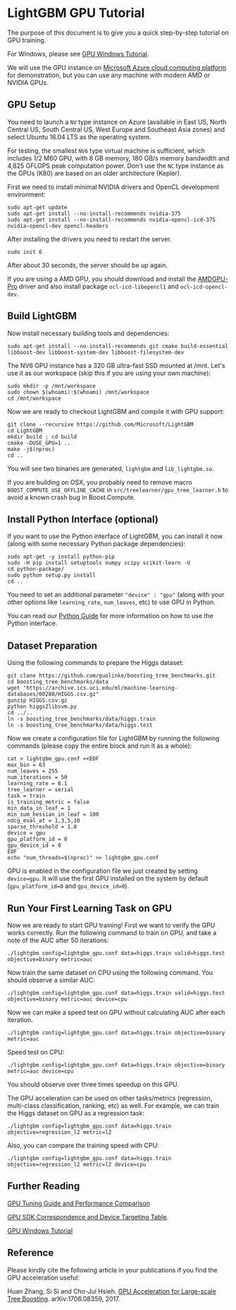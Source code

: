 LightGBM GPU Tutorial
=====================

The purpose of this document is to give you a quick step-by-step tutorial on GPU training.

For Windows, please see [GPU Windows Tutorial](./GPU-Windows.md).

We will use the GPU instance on [Microsoft Azure cloud computing platform](https://azure.microsoft.com/) for demonstration, but you can use any machine with modern AMD or NVIDIA GPUs.

GPU Setup
---------

You need to launch a `NV` type instance on Azure (available in East US, North Central US, South Central US, West Europe and Southeast Asia zones) and select Ubuntu 16.04 LTS as the operating system.

For testing, the smallest `NV6` type virtual machine is sufficient, which includes 1/2 M60 GPU, with 8 GB memory, 180 GB/s memory bandwidth and 4,825 GFLOPS peak computation power. Don't use the `NC` type instance as the GPUs (K80) are based on an older architecture (Kepler).

First we need to install minimal NVIDIA drivers and OpenCL development environment:

```
sudo apt-get update
sudo apt-get install --no-install-recommends nvidia-375
sudo apt-get install --no-install-recommends nvidia-opencl-icd-375 nvidia-opencl-dev opencl-headers
```

After installing the drivers you need to restart the server.

```
sudo init 6
```

After about 30 seconds, the server should be up again.

If you are using a AMD GPU, you should download and install the [AMDGPU-Pro](http://support.amd.com/en-us/download/linux) driver and also install package `ocl-icd-libopencl1` and `ocl-icd-opencl-dev`.

Build LightGBM
--------------

Now install necessary building tools and dependencies:

```
sudo apt-get install --no-install-recommends git cmake build-essential libboost-dev libboost-system-dev libboost-filesystem-dev
```

The NV6 GPU instance has a 320 GB ultra-fast SSD mounted at /mnt. Let's use it as our workspace (skip this if you are using your own machine):

```
sudo mkdir -p /mnt/workspace
sudo chown $(whoami):$(whoami) /mnt/workspace
cd /mnt/workspace
```

Now we are ready to checkout LightGBM and compile it with GPU support:

```
git clone --recursive https://github.com/Microsoft/LightGBM
cd LightGBM
mkdir build ; cd build
cmake -DUSE_GPU=1 .. 
make -j$(nproc)
cd ..
```

You will see two binaries are generated, `lightgbm` and `lib_lightgbm.so`.

If you are building on OSX, you probably need to remove macro `BOOST_COMPUTE_USE_OFFLINE_CACHE` in `src/treelearner/gpu_tree_learner.h` to avoid a known crash bug in Boost.Compute.

Install Python Interface (optional)
-----------------------------------

If you want to use the Python interface of LightGBM, you can install it now (along with some necessary Python package dependencies):

```
sudo apt-get -y install python-pip
sudo -H pip install setuptools numpy scipy scikit-learn -U
cd python-package/
sudo python setup.py install
cd ..
```

You need to set an additional parameter `"device" : "gpu"` (along with your other options like `learning_rate`, `num_leaves`, etc) to use GPU in Python.

You can read our [Python Guide](https://github.com/Microsoft/LightGBM/tree/master/examples/python-guide) for more information on how to use the Python interface.

Dataset Preparation
-------------------

Using the following commands to prepare the Higgs dataset:

```
git clone https://github.com/guolinke/boosting_tree_benchmarks.git
cd boosting_tree_benchmarks/data
wget "https://archive.ics.uci.edu/ml/machine-learning-databases/00280/HIGGS.csv.gz"
gunzip HIGGS.csv.gz
python higgs2libsvm.py
cd ../..
ln -s boosting_tree_benchmarks/data/higgs.train
ln -s boosting_tree_benchmarks/data/higgs.test
```

Now we create a configuration file for LightGBM by running the following commands (please copy the entire block and run it as a whole):

```
cat > lightgbm_gpu.conf <<EOF
max_bin = 63
num_leaves = 255
num_iterations = 50
learning_rate = 0.1
tree_learner = serial
task = train
is_training_metric = false
min_data_in_leaf = 1
min_sum_hessian_in_leaf = 100
ndcg_eval_at = 1,3,5,10
sparse_threshold = 1.0
device = gpu
gpu_platform_id = 0
gpu_device_id = 0
EOF
echo "num_threads=$(nproc)" >> lightgbm_gpu.conf
```

GPU is enabled in the configuration file we just created by setting `device=gpu`. It will use the first GPU installed on the system by default (`gpu_platform_id=0` and `gpu_device_id=0`).

Run Your First Learning Task on GPU
-----------------------------------

Now we are ready to start GPU training! First we want to verify the GPU works correctly. Run the following command to train on GPU, and take a note of the AUC after 50 iterations:

```
./lightgbm config=lightgbm_gpu.conf data=higgs.train valid=higgs.test objective=binary metric=auc
```

Now train the same dataset on CPU using the following command. You should observe a similar AUC:

```
./lightgbm config=lightgbm_gpu.conf data=higgs.train valid=higgs.test objective=binary metric=auc device=cpu
```

Now we can make a speed test on GPU without calculating AUC after each iteration.

```
./lightgbm config=lightgbm_gpu.conf data=higgs.train objective=binary metric=auc
```

Speed test on CPU:

```
./lightgbm config=lightgbm_gpu.conf data=higgs.train objective=binary metric=auc device=cpu
```

You should observe over three times speedup on this GPU.

The GPU acceleration can be used on other tasks/metrics (regression, multi-class classification, ranking, etc) as well. For example, we can train the Higgs dataset on GPU as a regression task:

```
./lightgbm config=lightgbm_gpu.conf data=higgs.train objective=regression_l2 metric=l2
```

Also, you can compare the training speed with CPU:

```
./lightgbm config=lightgbm_gpu.conf data=higgs.train objective=regression_l2 metric=l2 device=cpu
```

Further Reading
---------------

[GPU Tuning Guide and Performance Comparison](./GPU-Performance.rst)

[GPU SDK Correspondence and Device Targeting Table](./GPU-Targets.rst).

[GPU Windows Tutorial](./GPU-Windows.md)

Reference
---------

Please kindly cite the following article in your publications if you find the GPU acceleration useful:

Huan Zhang, Si Si and Cho-Jui Hsieh. [GPU Acceleration for Large-scale Tree Boosting](https://arxiv.org/abs/1706.08359). arXiv:1706.08359, 2017.
